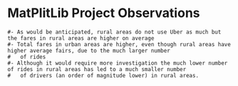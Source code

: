 # MatPlitLib Project Observations

	#- As would be anticipated, rural areas do not use Uber as much but the fares in rural areas are higher on average
	#- Total fares in urban areas are higher, even though rural areas have higher average fairs, due to the much larger number
	#	of rides
	#- Although it would require more investigation the much lower number of rides in rural areas has led to a much smaller number 
	#	of drivers (an order of magnitude lower) in rural areas.
